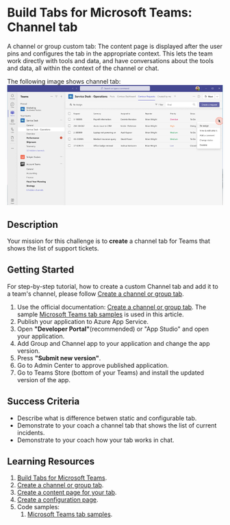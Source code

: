 # Build Tabs for Microsoft Teams: Channel tab

A channel or group custom tab: The content page is displayed after the user pins and configures the tab in the appropriate context. This lets the team work directly with tools and data, and have conversations about the tools and data, all within the context of the channel or chat.

The following image shows channel tab:<br/>
![Channel tab](https://github.com/LevonDX/Teams-Hack-event-March-2022/blob/main/Resources/channel_tab.png "Channel tab")
<br>

## Description

Your mission for this challenge is to **create** a channel tab for Teams that shows the list of support tickets.

## Getting Started

For step-by-step tutorial, how to create a custom Channel tab and add it to a team's channel, please follow  [Create a channel or group tab](https://docs.microsoft.com/en-us/microsoftteams/platform/tabs/how-to/create-channel-group-tab?tabs=aspnetcore).


1. Use the official documentation: [Create a channel or group tab](https://docs.microsoft.com/en-us/microsoftteams/platform/tabs/how-to/create-channel-group-tab?tabs=aspnetcore). The sample [Microsoft Teams tab samples](https://github.com/OfficeDev/microsoft-teams-sample-tabs.git) is used in this article.
2. Publish your application to Azure App Service.
3. Open **"Developer Portal"**(recommended) or "App Studio" and open your application.
4. Add Group and Channel app to your application and change the app version.
5. Press **"Submit new version"**.
6. Go to Admin Center to approve published application.
7. Go to Teams Store (bottom of your Teams) and install the updated version of the app.

## Success Criteria
* Describe what is difference betwen static and configurable tab.
* Demonstrate to your coach a channel tab that shows the list of current incidents.
* Demonstrate to your coach how your tab works in chat.


## Learning Resources
1. [Build Tabs for Microsoft Teams](https://docs.microsoft.com/en-us/microsoftteams/platform/tabs/what-are-tabs).
2. [Create a channel or group tab](https://docs.microsoft.com/en-us/microsoftteams/platform/tabs/how-to/create-channel-group-tab?tabs=aspnetcore).
3. [Create a content page for your tab](https://docs.microsoft.com/en-us/microsoftteams/platform/tabs/how-to/create-tab-pages/content-page).
4. [Create a configuration page](https://docs.microsoft.com/en-us/microsoftteams/platform/tabs/how-to/create-tab-pages/configuration-page).
5. Code samples:
    1. [Microsoft Teams tab samples](https://github.com/OfficeDev/microsoft-teams-sample-tabs.git).
